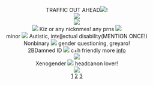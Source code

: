 <p align="center">
  TRAFFIC  OUT AHEAD<IMG SRC="https://64.media.tumblr.com/8719e3415315fd9aa2353aef890ffb77/52bc904368f8588c-51/s75x75_c1/cd63b1578ff8d2bf513259466e750f4bdc1c9eab.gifv">!<br><img src="https://64.media.tumblr.com/32f8c85a55f792fd9e015b2bb9b76c0c/41e188fa7e3139b7-12/s400x600/fb29fde2222dcc1665c36b8e9005938dd8172a76.gifv"><BR>
 <img src="https://media.discordapp.net/attachments/1112204674083344486/1181421412821508148/com-video-to-gif-7--unscreen.gif?ex=6580ff6e&is=656e8a6e&hm=974a6ec93d9b21255578f2054e64415ebc4ed3890c8da38c3d976de0ec300289&=&width=540&height=540"><br>
 <img src="https://64.media.tumblr.com/8241ca8cf603a1dc20995484f6b01378/71881fbccf8a80e7-bb/s75x75_c1/4bcb7ed97e470797aa40819ec73f631bad93b1e6.gifv"> Kiz or any nicknmes! any prns <img src="https://64.media.tumblr.com/af478de262f8328e65af4419bc5d3684/093f24463a40ad54-5f/s75x75_c1/c4a8eaed7b4dbfe59bda2e9ef8efe581bb945214.gifv"><BR> minor <img src="https://64.media.tumblr.com/054cb0c03c81c9eb46fbc863171bede2/67c254859d0139a2-a7/s75x75_c1/bf25d5bbe333075d4c996e056429abba67359658.gifv"> Autistic, inte<a href="https://www.cdc.gov/ncbddd/developmentaldisabilities/facts-about-intellectual-disability.html#:~:text=What%20is%20intellectual%20disability%3F,disability%20vary%20greatly%20in%20children" title="">ll</a>ectual disability(MENTION ONCE!)<BR> Nonbinary <img src="https://64.media.tumblr.com/cea1120113d30f849405bb0af174d875/67c254859d0139a2-d6/s75x75_c1/4803d68736fb26d3c854492a54219f339e06a235.gifv"> gender questioning, greyaro!<br/>2BDamned ID <img src="https://64.media.tumblr.com/3d6daad895312c6452503bf4f3bae0a2/f465945739e2a9ff-00/s75x75_c1/102f26ec1046ef70272d4f1e0b05b4c0e2b1b8e1.gifv"> c+h friendly more 
<a href="https://rentry.co/kizzy2damned" title="About Me">info</a>
<br><img src="https://64.media.tumblr.com/bcbdab1997a63b48cd660c772c7813b6/6ea9fd6cde2360e1-af/s400x600/ddc5ef36e7b89d64f716101e88f3826e9382755b.pnj"><br>Xenogender <img src="https://64.media.tumblr.com/72554995bd2892d386970b9d22089715/f465945739e2a9ff-8c/s75x75_c1/f564d9f83789bea29c1d6e1bc0a4303803d30c96.gifv"> headcanon lover!<br><img src="https://64.media.tumblr.com/7b841e1a2f69da69261e0d75e9ef7a5f/ffef7e8029b7971b-33/s250x400/fe05f24501ffeceda35d82883f16efe08e8786d2.gifv"><br><a href="https://www.patreon.com/KIZSPER/about" title="">1</a> <a href="https://kizkrazy.carrd.co/#" title="">2</a> <a href="https://en.pronouns.page/@Kizperkrazy" title="">3</a>

